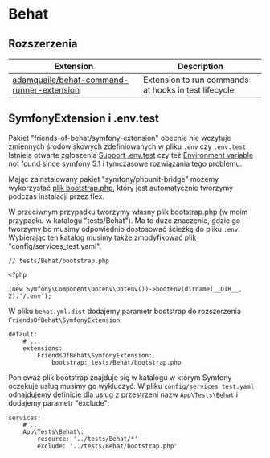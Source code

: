 # Behat

## Rozszerzenia

| Extension  | Description  |
|---|---|
| [adamquaile/behat-command-runner-extension](https://github.com/adamquaile/behat-command-runner-extension)  | Extension to run commands at hooks in test lifecycle   |

## SymfonyExtension i .env.test

Pakiet "friends-of-behat/symfony-extension" obecnie nie wczytuje zmiennych środowiskowych zdefiniowanych w pliku `.env` czy `.env.test`.
Istnieją otwarte zgłoszenia [Support .env.test](https://github.com/Behat/Symfony2Extension/issues/146) czy też [Environment variable not found since symfony 5.1](https://github.com/FriendsOfBehat/SymfonyExtension/issues/126) i tymczasowe rozwiązania tego problemu.

Mając zainstalowany pakiet "symfony/phpunit-bridge" możemy wykorzystać [plik bootstrap.php](https://github.com/symfony/recipes/blob/main/symfony/phpunit-bridge/5.3/tests/bootstrap.php), który jest automatycznie tworzymy podczas instalacji przez flex.

W przeciwnym przypadku tworzymy własny plik bootstrap.php (w moim przypadku w katalogu "tests/Behat"). Ma to duże znaczenie, gdzie go tworzymy bo musimy odpowiednio dostosować ścieżkę do pliku `.env`. Wybierając ten katalog musimy także zmodyfikować plik "config/services_test.yaml".

```
// tests/Behat/bootstrap.php

<?php

(new Symfony\Component\Dotenv\Dotenv())->bootEnv(dirname(__DIR__, 2).'/.env');
```

W pliku `behat.yml.dist` dodajemy parametr bootstrap do rozszerzenia `FriendsOfBehat\SymfonyExtension`:

```
default:
    # ...
    extensions:
        FriendsOfBehat\SymfonyExtension:
            bootstrap: tests/Behat/bootstrap.php
```

Ponieważ plik bootstrap znajduje się w katalogu w którym Symfony oczekuje usług musimy go wykluczyć.
W pliku `config/services_test.yaml` odnajdujemy definicję dla usług z przestrzeni nazw `App\Tests\Behat` i dodajemy parametr "exclude":

```
services:
    # ...
    App\Tests\Behat\:
        resource: '../tests/Behat/*'
        exclude: '../tests/Behat/bootstrap.php'

```
